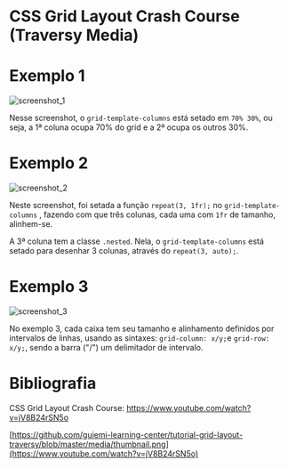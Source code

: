 # CSS Grid Layout Crash Course (Traversy Media)

# Exemplo 1

![screenshot_1](https://github.com/guiemi-learning-center/tutorial-grid-layout-traversy/blob/master/media/example_1.png)

Nesse screenshot, o `grid-template-columns` está setado em `70% 30%`, ou seja, a 1ª coluna ocupa 70% do grid e a 2ª ocupa os outros 30%.

# Exemplo 2

![screenshot_2](https://github.com/guiemi-learning-center/tutorial-grid-layout-traversy/blob/master/media/example_2.png)

Neste screenshot, foi setada a função `repeat(3, 1fr);` no `grid-template-columns` , fazendo com que três colunas, cada uma com `1fr` de tamanho, alinhem-se.

A 3ª coluna tem a classe `.nested`. Nela, o `grid-template-columns` está setado para desenhar 3 colunas, através do `repeat(3, auto);`.

# Exemplo 3

![screenshot_3](https://github.com/guiemi-learning-center/tutorial-grid-layout-traversy/blob/master/media/example_3.png)

No exemplo 3, cada caixa tem seu tamanho e alinhamento definidos por intervalos de linhas, usando as sintaxes: `grid-column: x/y;`e `grid-row: x/y;`, sendo a barra ("/") um delimitador de intervalo.

# Bibliografia

CSS Grid Layout Crash Course: https://www.youtube.com/watch?v=jV8B24rSN5o

[https://github.com/guiemi-learning-center/tutorial-grid-layout-traversy/blob/master/media/thumbnail.png](https://www.youtube.com/watch?v=jV8B24rSN5o)

